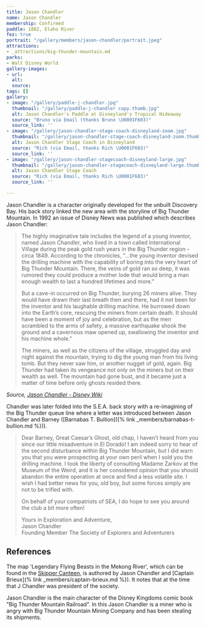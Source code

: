 ```yaml
---
title: Jason Chandler
name: Jason Chandler
membership: Confirmed
paddle: 1882, Elaho River
fez: true
portrait: "/gallery/members/jason-chandler/portrait.jpeg"
attractions:
- _attractions/big-thunder-mountain.md
parks:
- Walt Disney World
gallery-images:
- url: 
  alt: 
  source: 
tags: []
gallery:
- image: "/gallery/paddle-j-chandler.jpg"
  thumbnail: "/gallery/paddle-j-chandler copy.thumb.jpg"
  alt: Jason Chandler's Paddle at Disneyland's Tropical Hideaway
  source: "Bruno via Email (thanks Bruno \U0001F603)"
  source_link: ''
- image: "/gallery/jason-chandler-stage-coach-disneyland-zoom.jpg"
  thumbnail: "/gallery/jason-chandler-stage-coach-disneyland-zoom.thumb.jpeg"
  alt: Jason Chandler Stage Coach in Disneyland
  source: "Rich (via Email, thanks Rich \U0001F603)"
  source_link: ''
- image: "/gallery/jason-chandler-stagecoach-disneyland-large.jpg"
  thumbnail: "/gallery/jason-chandler-stagecoach-disneyland-large.thumb.jpeg"
  alt: Jason Chandler Stage Coach
  source: "Rich (via Email, thanks Rich \U0001F603)"
  source_link: ''

---
```

Jason Chandler is a character originally developed for the unbuilt Discovery Bay. His back story linked the new area with the storyline of Big Thunder Mountain. In 1992 an issue of Disney News was published which describes Jason Chandler:

> The highly imaginative tale includes the legend of a young inventor, named Jason Chandler, who lived in a town called International Village during the peak gold rush years in the Big Thunder region - circa 1849. According to the chronicles, "...the young inventor devised the drilling machine with the capability of boring into the very heart of Big Thunder Mountain. There, the veins of gold ran so deep, it was rumored they could produce a mother lode that would bring a man enough wealth to last a hundred lifetimes and more."
>
> But a cave-in occurred on Big Thunder, burying 26 miners alive. They would have drawn their last breath then and there, had it not been for the inventor and his laughable drilling machine. He burrowed down into the Earth’s core, rescuing the miners from certain death. It should have been a moment of joy and celebration, but as the men scrambled to the arms of safety, a massive earthquake shook the ground and a cavernous maw opened up, swallowing the inventor and his machine whole."
>
> The miners, as well as the citizens of the village, struggled day and night against the mountain, trying to dig the young man from his living tomb. But they never saw him, or another nugget of gold, again. Big Thunder had taken its vengeance not only on the miners but on their wealth as well. The mountain had gone bust, and it became just a matter of time before only ghosts resided there.

_Source,_ [_Jason Chandler - Disney Wiki_](http://disney.wikia.com/wiki/Jason_Chandler)

Chandler was later folded into the S.E.A. back story with a re-imagining of the Big Thunder queue line where a letter was introduced between Jason Chandler and Barney ([Barnabas T. Bullion]({% link _members/barnabas-t-bullion.md %})).

> Dear Barney, Great Caesar’s Ghost, old chap, I haven’t heard from you since our little misadventure in El Dorado! I am indeed sorry to hear of the second disturbance within Big Thunder Mountain, but I did warn you that you were prospecting at your own peril when I sold you the drilling machine. I took the liberty of consulting Madame Zarkov at the Museum of the Weird, and it is her considered opinion that you should abandon the entire operation at once and find a less volatile site. I wish I had better news for you, old boy, but some forces simply are not to be trifled with.
>
> On behalf of your compatriots of SEA, I do hope to see you around the club a bit more often!
>
> Yours in Exploration and Adventure,  
> Jason Chandler  
> Founding Member The Society of Explorers and Adventurers

## References

The map 'Legendary Flying Beasts in the Mekong River', which can be found in the [Skipper Canteen](), is authored by Jason Chandler and [Captain Brieux](% link _members/captain-brieux.md %}). It notes that at the time that J Chandler was president of the society.

Jason Chandler is the main character of the Disney Kingdoms comic book "Big Thunder Mountain Railroad". In this Jason Chandler is a miner who is angry with Big Thunder Mountain Mining Company and has been stealing its shipments.
